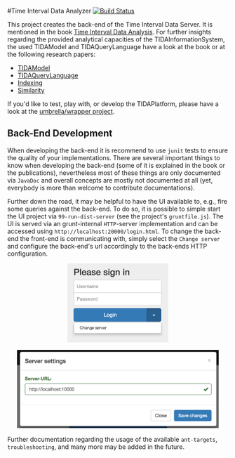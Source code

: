 #Time Interval Data Analyzer
[![Build Status](https://travis-ci.org/pmeisen/dis-timeintervaldataanalyzer.svg?branch=master)](https://travis-ci.org/pmeisen/dis-timeintervaldataanalyzer)

This project creates the back-end of the Time Interval Data Server. It is mentioned in the book [Time Interval Data Analysis](https://www.amazon.com/Analyzing-Time-Interval-Data-Introducing/dp/3658157275).
For further insights regarding the provided analytical capacities of the TIDAInformationSystem, the used TIDAModel and TIDAQueryLanguage have a look at the book or at the following research papers:

- [TIDAModel](https://www.researchgate.net/publication/266733554_Modeling_and_Processing_of_Time_Interval_Data_for_Data-Driven_Decision_Support)
- [TIDAQueryLanguage](https://www.researchgate.net/publication/275828232_TIDAQL_A_Query_Language_enabling_On-line_Analytical_Processing_of_Time_Interval_Data)
- [Indexing](https://www.researchgate.net/publication/274897254_Bitmap-Based_On-Line_Analytical_Processing_of_Time_Interval_Data)
- [Similarity](https://www.researchgate.net/publication/283712168_Similarity_Search_of_Bounded_TIDASETs_within_Large_Time_Interval_Databases)

If you'd like to test, play with, or develop the TIDAPlatform, please have a look at the [umbrella/wrapper project](https://github.com/pmeisen/dis-timeintervaldataanalyzer-assembly).
 
## Back-End Development

When developing the back-end it is recommend to use `junit` tests to ensure the quality of your implementations. There are several important things to know
when developing the back-end (some of it is explained in the book or the publications), nevertheless most of these things are only documented via `JavaDoc` and 
overall concepts are mostly not documented at all (yet, everybody is more than welcome to contribute documentations).

Further down the road, it may be helpful to have the UI available to, e.g., fire some queries against the back-end. To do so, it is possible to simple start the
UI project via `99-run-dist-server` (see the project's `gruntfile.js`). The UI is served via an grunt-internal `HTTP`-server implementation and can be accessed using
`http://localhost:20000/login.html`. To change the back-end the front-end is communicating with, simply select the `Change server` and configure the back-end's url
accordingly to the back-ends HTTP configuration.

<p align="center">
  <img src="https://raw.githubusercontent.com/pmeisen/dis-timeintervaldataanalyzer/master/docs/tida-change-server.png" alt="Change Server" width="230">
</p>

<p align="center">
  <img src="https://raw.githubusercontent.com/pmeisen/dis-timeintervaldataanalyzer/master/docs/tida-server-settings.png" alt="Server Settings" width="460">
</p>

Further documentation regarding the usage of the available `ant-targets`, `troubleshooting`, and many more may be added in the future.